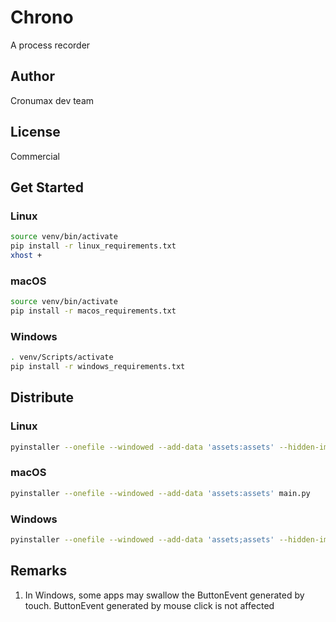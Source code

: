 # Chrono

A process recorder

## Author

Cronumax dev team

## License

Commercial

## Get Started

### Linux

```bash
source venv/bin/activate
pip install -r linux_requirements.txt
xhost +
```

### macOS

```bash
source venv/bin/activate
pip install -r macos_requirements.txt
```

### Windows

```bash
. venv/Scripts/activate
pip install -r windows_requirements.txt
```

## Distribute

### Linux

```bash
pyinstaller --onefile --windowed --add-data 'assets:assets' --hidden-import plyer.platforms.linux.notification main.py
```

### macOS

```bash
pyinstaller --onefile --windowed --add-data 'assets:assets' main.py
```

### Windows

```bash
pyinstaller --onefile --windowed --add-data 'assets;assets' --hidden-import plyer.platforms.win.notification main.py
```

## Remarks

1.  In Windows, some apps may swallow the ButtonEvent generated by touch. ButtonEvent generated by mouse click is not affected
